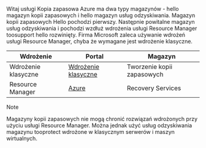 Witaj usługi Kopia zapasowa Azure ma dwa typy magazynów - hello magazyn kopii zapasowych i hello magazyn usług odzyskiwania. Magazyn kopii zapasowych Hello pochodzi pierwszy. Następnie powitalne magazyn usług odzyskiwania i pochodzi wzdłuż wdrożenia usługi Resource Manager toosupport hello rozwinięty. Firma Microsoft zaleca używanie wdrożeń usługi Resource Manager, chyba że wymagane jest wdrożenie klasyczne.

| **Wdrożenie** | **Portal** | **Magazyn** |
| --- | --- | --- |
| Wdrożenie klasyczne |[Wdrożenie klasyczne](https://manage.windowsazure.com) |Tworzenie kopii zapasowych |
| Resource Manager |[Azure](https://portal.azure.com) |Recovery Services |

> [!NOTE]
> Magazyny kopii zapasowych nie mogą chronić rozwiązań wdrożonych przy użyciu usługi Resource Manager. Można jednak użyć usług odzyskiwania magazynu tooprotect wdrożone w klasycznym serwerów i maszyn wirtualnych.  
> 
> 

